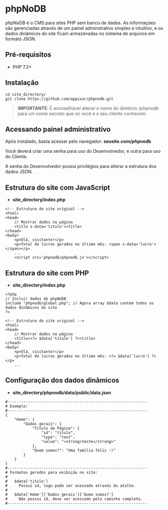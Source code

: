 # phpNoDB

phpNoDB é o CMS para sites PHP sem banco de dados. As informações são gerenciadas através de um painel adminstrativo simples e intuitivo, e os dados dinâmicos do site ficam armazenadas no sistema de arquivos em formato JSON.

## Pré-requisitos

- PHP 7.2+

## Instalação

```
cd site_directory/
git clone https://github.com/appixar/phpnodb.git
```
> **IMPORTANTE**: É aconselhável alterar o nome do diretório /phpnodb para um nome secreto que só você e o seu cliente conhecem.

## Acessando painel administrativo

Após instalado, basta acessar pelo navegador: **seusite.com/phpnodb**

Você deverá criar uma senha para uso do Desenvolvedor, e outra para uso do Cliente.

A senha do Desenvolvedor possui privilégios para alterar a estrutura dos dados JSON.

## Estrutura do site com JavaScript

- **site_directory/index.php**
```
<!-- Estrutura do site original -->
<html>
<head>
    // Mostrar dados na página
    <title x-data='titulo'><title>
</head>
<body>
    <p>Olá, visitante!</p>
    <p>Total de lucros gerados no último mês: <span x-data='lucro'></span></p>
    ...
    <script src='phpnodb/phpnodb.js'></script>
```

## Estrutura do site com PHP

- **site_directory/index.php**
```
<?php
// Incluir dados de phpNoDB
include "phpnodb/global.php"; // Agora array $data contém todos os dados dinâmicos do site
?>

<!-- Estrutura do site original -->
<html>
<head>
    // Mostrar dados na página
    <title><?= $data['titulo'] ?><title>
</head>
<body>
    <p>Olá, visitante!</p>
    <p>Total de lucros gerados no último mês: <?= $data['lucro'] ?></p>
    ...
```

## Configuração dos dados dinâmicos
- **site_directory/phpnodb/data/public/data.json**
```
#--------------------------------------------------------------
# Exemplo:
#--------------------------------------------------------------
{
    "Home": {
        "Dados gerais": {
            "Título da Página": {
                "id": "titulo",
                "type": "text",
                "value": "<strong>teste</strong>"
            },
            "Quem somos?": "Uma família feliz :)"
        }
    }
}
#--------------------------------------------------------------
# Formatos gerados para exibição no site:
#
#   $data['titulo']
#     Possui id, logo pode ser acessado através do atalho.
#
#   $data['Home']['Dados gerais']['Quem somos?']
#     Não possui id, deve ser acessado pelo caminho completo.
#--------------------------------------------------------------
```